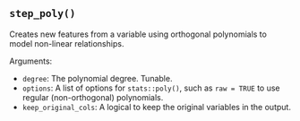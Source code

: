 ## `step_poly()`

Creates new features from a variable using orthogonal polynomials to model non-linear relationships.

Arguments:
* `degree`: The polynomial degree. Tunable.
* `options`: A list of options for `stats::poly()`, such as `raw = TRUE` to use regular (non-orthogonal) polynomials.
* `keep_original_cols`: A logical to keep the original variables in the output.
